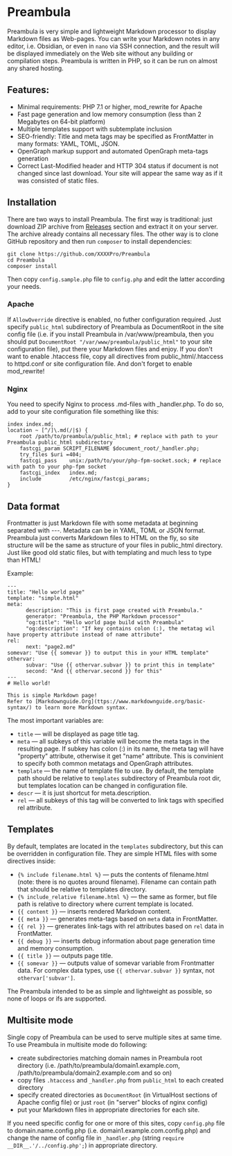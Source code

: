 # Preambula

Preambula is very simple and lightweight Markdown processor to display Markdown files as Web-pages. You can write your Markdown notes in any editor, i.e. Obsidian, or even in `nano` via SSH connection, and the result will be displayed immediately on the Web site without any building or compilation steps. Preambula is written in PHP, so it can be run on almost any shared hosting.

## Features:

* Minimal requirements: PHP 7.1 or higher, mod_rewrite for Apache
* Fast page generation and low memory consumption (less than 2 Megabytes on 64-bit platform)
* Multiple templates support with subtemplate inclusion
* SEO-friendly: Title and meta tags may be specified as FrontMatter in many formats: YAML, TOML, JSON.
* OpenGraph markup support and automated OpenGraph meta-tags generation
* Correct Last-Modified header and HTTP 304 status if document is not changed since last download. Your site will appear the same way as if it was consisted of static files.

## Installation

There are two ways to install Preambula. The first way is traditional: just download ZIP archive from [Releases](https://github.com/XXXXPro/Preambula/releases/) section and extract it on your server. The archive already contains all necessary files. The other way is to clone GitHub repository and then run `composer` to install dependencies:

    git clone https://github.com/XXXXPro/Preambula
    cd Preambula
    composer install

Then copy `config.sample.php` file to `config.php` and edit the latter according your needs.

### Apache

If `AllowOverride` directive is enabled, no futher configuration required. Just specify `public_html` subdirectory of Preambula as DocumentRoot in the site config file (i.e. if you install Preambula in /var/www/preambula, then you should put `DocumentRoot "/var/www/preambula/public_html"` to your site configuration file), put there your Markdown files and enjoy. If you don't want to enable .htaccess file, copy all directives from public_html/.htaccess to httpd.conf or site configuration file. And don't forget to enable mod_rewrite!

### Nginx 

You need to specify Nginx to process .md-files with _handler.php. To do so, add to your site configuration file something like this:
```
index index.md;
location ~ [^/]\.md(/|$) {
    root /path/to/preambula/public_html; # replace with path to your Preambula public_html subdirectory
    fastcgi_param SCRIPT_FILENAME $document_root/_handler.php; 
    try_files $uri =404;
    fastcgi_pass    unix:/path/to/your/php-fpm-socket.sock; # replace with path to your php-fpm socket
    fastcgi_index   index.md;
    include         /etc/nginx/fastcgi_params;
}
```

## Data format

Frontmatter is just Markdown file with some metadata at beginning separated with ---. Metadata can be in YAML, TOML or JSON format.
Preambula just converts Markdown files to HTML on the fly, so site structure will be the same as structure of your files in public_html directory. Just like good old static files, but with templating and much less to type than HTML!

Example:
```
---
title: "Hello world page"
template: "simple.html"
meta:
      description: "This is first page created with Preambula."
      generator: "Preambula, the PHP Markdown processor"
      "og:title": "Hello world page build with Preambula"
      "og:description": "If key contains colon (:), the metatag wil have property attribute instead of name attribute"
rel:
      next: "page2.md"
somevar: "Use {{ somevar }} to output this in your HTML template"
othervar:
      subvar: "Use {{ othervar.subvar }} to print this in template"
      second: "And {{ othervar.second }} for this"
---
# Hello world!

This is simple Markdown page!
Refer to [Markdownguide.Org](ttps://www.markdownguide.org/basic-syntax/) to learn more Markdown syntax.   
```
The most important variables are:

* `title` — will be displayed as page title tag.
* `meta` — all subkeys of this variable will become the meta tags in the resulting page. If subkey has colon (:) in its name, the meta tag will have "property" attribute, otherwise it get "name" attribute. This is convinient to specify both common metatags and OpenGraph attributes.
* `template` — the name of template file to use. By default, the template path should be relative to `templates` subdirectory of Preambula root dir, but templates location can be changed in configuration file.
* `descr` — it is just shortcut for meta.description.
* `rel` — all subkeys of this tag will be converted to link tags with specified rel attribute.   

## Templates 

By default, templates are located in the `templates` subdirectory, but this can be overridden in configuration file. They are simple HTML files with some directives inside:

* `{% include filename.html %}` — puts the contents of filename.html (note: there is no quotes around filename). Filename can contain path that should be relative to templates directory.
* `{% include_relative filename.html %}` — the same as former, but file path is relative to directory where current template is located.
* `{{ content }}` — inserts rendered Markdown content.
* `{{ meta }}` — generates meta-tags based on `meta` data in FrontMatter.
* `{{ rel }}` — grenerates link-tags with rel attributes based on `rel` data in FrontMatter.
* `{{ debug }}` — inserts debug information about page generation time and memory consumption.
* `{{ title }}` — outputs page title.
* `{{ somevar }}` — outputs value of somevar variable from Frontmatter data. For complex data types, use `{{ othervar.subvar }}` syntax, not `othervar['subvar']`.

The Preambula intended to be as simple and lightweight as possible, so none of loops or ifs are supported.

## Multisite mode

Single copy of Preambula can be used to serve multiple sites at same time. To use Preambula in multisite mode do following:

* create subdirectories matching domain names in Preambula root directory (i.e. /path/to/preambula/domain1.example.com, /path/to/preambula/domain2.example.com and so on)
* copy files `.htaccess` and `_handler.php` from `public_html` to each created directory
* specify created directories as `DocumentRoot` (in VirtualHost sections of Apache config file) or just `root` (in "server" blocks of nginx config)
* put your Markdown files in appropriate directories for each site.

If you need specific config for one or more of this sites, copy `config.php` file to domain.name.config.php (i.e. domain1.example.com.config.php) and change the name of config file in `_handler.php` (string `require __DIR__.'/../config.php';`) in appropriate directory.

